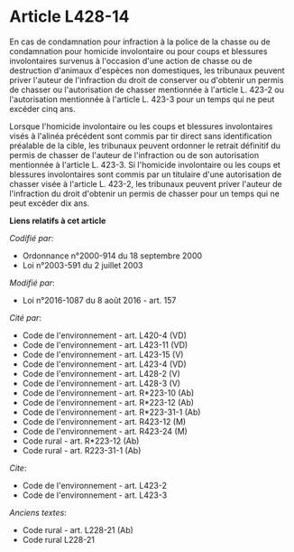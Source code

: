 # Article L428-14

En cas de condamnation pour infraction à la police de la chasse ou de condamnation pour homicide involontaire ou pour coups
et blessures involontaires survenus à l'occasion d'une action de chasse ou de destruction d'animaux d'espèces non
domestiques, les tribunaux peuvent priver l'auteur de l'infraction du droit de conserver ou d'obtenir un permis de chasser ou
l'autorisation de chasser mentionnée à l'article L. 423-2 ou l'autorisation mentionnée à l'article L. 423-3 pour un temps qui
ne peut excéder cinq ans. 

Lorsque l'homicide involontaire ou les coups et blessures involontaires visés à l'alinéa précédent sont commis par tir direct
sans identification préalable de la cible, les tribunaux peuvent ordonner le retrait définitif du permis de chasser de
l'auteur de l'infraction ou de son autorisation mentionnée à l'article L. 423-3. Si l'homicide involontaire ou les coups et
blessures involontaires sont commis par un titulaire d'une autorisation de chasser visée à l'article L. 423-2, les tribunaux
peuvent priver l'auteur de l'infraction du droit d'obtenir un permis de chasser pour un temps qui ne peut excéder dix ans.

**Liens relatifs à cet article**

_Codifié par_:

  - Ordonnance n°2000-914 du 18 septembre 2000
  - Loi n°2003-591 du 2 juillet 2003

_Modifié par_:

  - Loi n°2016-1087 du 8 août 2016 - art. 157

_Cité par_:

  - Code de l'environnement - art. L420-4 (VD)
  - Code de l'environnement - art. L423-11 (VD)
  - Code de l'environnement - art. L423-15 (V)
  - Code de l'environnement - art. L423-4 (VD)
  - Code de l'environnement - art. L428-2 (V)
  - Code de l'environnement - art. L428-3 (V)
  - Code de l'environnement - art. R*223-10 (Ab)
  - Code de l'environnement - art. R*223-12 (Ab)
  - Code de l'environnement - art. R*223-31-1 (Ab)
  - Code de l'environnement - art. R423-12 (M)
  - Code de l'environnement - art. R423-24 (M)
  - Code rural - art. R*223-12 (Ab)
  - Code rural - art. R223-31-1 (Ab)

_Cite_:

  - Code de l'environnement - art. L423-2
  - Code de l'environnement - art. L423-3

_Anciens textes_:

  - Code rural - art. L228-21 (Ab)
  - Code rural L228-21
